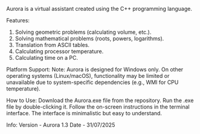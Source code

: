 Aurora is a virtual assistant created using the C++ programming language.

Features:
1. Solving geometric problems (calculating volume, etc.).
2. Solving mathematical problems (roots, powers, logarithms).
3. Translation from ASCII tables.
4. Calculating processor temperature.
5. Calculating time on a PC.

Platform Support:
Note: Aurora is designed for Windows only.
On other operating systems (Linux/macOS), functionality may be limited or unavailable due to system-specific dependencies (e.g., WMI for CPU temperature).

How to Use:
Download the Aurora.exe file from the repository.
Run the .exe file by double-clicking it.
Follow the on-screen instructions in the terminal interface.
The interface is minimalistic but easy to understand.

Info:
Version - Aurora 1.3
Date - 31/07/2025
